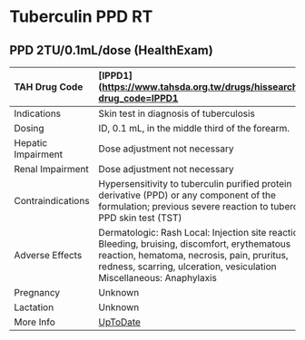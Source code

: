 # Tuberculin PPD RT

## PPD 2TU/0.1mL/dose (HealthExam)

| TAH Drug Code      | [IPPD1](https://www.tahsda.org.tw/drugs/hissearch.php?drug_code=IPPD1                                                                                                                                                 |
|:-------------------|:----------------------------------------------------------------------------------------------------------------------------------------------------------------------------------------------------------------------|
| Indications        | Skin test in diagnosis of tuberculosis                                                                                                                                                                                |
| Dosing             | ID, 0.1 mL, in the middle third of the forearm.                                                                                                                                                                       |
| Hepatic Impairment | Dose adjustment not necessary                                                                                                                                                                                         |
| Renal Impairment   | Dose adjustment not necessary                                                                                                                                                                                         |
| Contraindications  | Hypersensitivity to tuberculin purified protein derivative (PPD) or any component of the formulation; previous severe reaction to tuberculin PPD skin test (TST)                                                      |
| Adverse Effects    | Dermatologic: Rash Local: Injection site reactions: Bleeding, bruising, discomfort, erythematous reaction, hematoma, necrosis, pain, pruritus, redness, scarring, ulceration, vesiculation Miscellaneous: Anaphylaxis |
| Pregnancy          | Unknown                                                                                                                                                                                                               |
| Lactation          | Unknown                                                                                                                                                                                                               |
| More Info          | [UpToDate](https://www.uptodate.com/contents/tuberculin-ppd-rt-drug-information)                                                                                                                                      |

